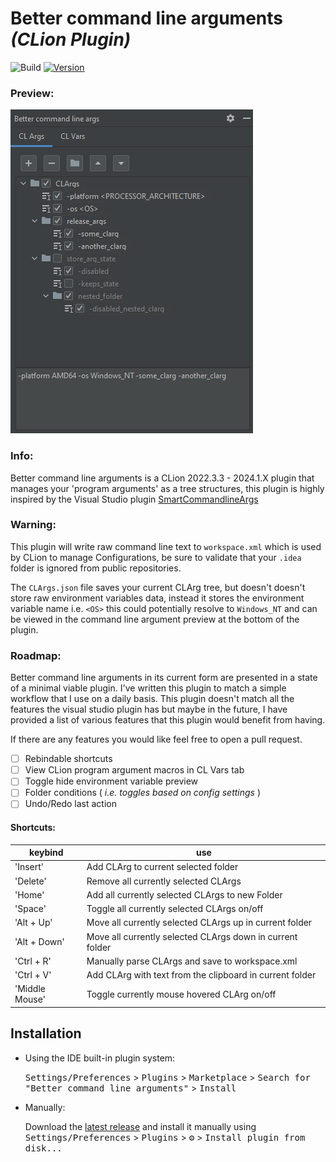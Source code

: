 # Better command line arguments *(CLion Plugin)*

![Build](https://github.com/BeardyKing/better_command_line_args/workflows/Build/badge.svg)
[![Version](https://img.shields.io/jetbrains/plugin/v/23277.svg)](https://plugins.jetbrains.com/plugin/23277)

### Preview:
![CLArg](res/clarg_tree_screenshot.png "example CLArg tree")

<!-- Plugin description -->

### Info:
Better command line arguments is a CLion 2022.3.3 - 2024.1.X plugin that manages your 'program arguments' as a tree structures, this plugin is highly inspired by the Visual Studio plugin [SmartCommandlineArgs](https://github.com/MBulli/SmartCommandlineArgs)

### Warning:
This plugin will write raw command line text to `workspace.xml` which is used by CLion to manage Configurations, be sure to validate that your `.idea` folder is ignored from public repositories.

The `CLArgs.json` file saves your current CLArg tree, but doesn't doesn't store raw environment variables data, instead it stores the environment variable name i.e. `<OS>` this could potentially resolve to `Windows_NT` and can be viewed in the command line argument preview at the bottom of the plugin.

### Roadmap:
Better command line arguments in its current form are presented in a state of a minimal viable plugin. I've written this plugin to match a simple workflow that I use on a daily basis. This plugin doesn't match all the features the visual studio plugin has but maybe in the future, I have provided a list of various features that this plugin would benefit from having.

If there are any features you would like feel free to open a pull request.

- [ ] Rebindable shortcuts
- [ ] View CLion program argument macros in CL Vars tab
- [ ] Toggle hide environment variable preview
- [ ] Folder conditions ( *i.e. toggles based on config settings* )
- [ ] Undo/Redo last action

#### Shortcuts:

| keybind        | use                                                       |
| -------------- | --------------------------------------------------------- |
| 'Insert'       | Add CLArg to current selected folder                      |
| 'Delete'       | Remove all currently selected CLArgs                      |
| 'Home'         | Add all currently selected CLArgs to new Folder           |
| 'Space'        | Toggle all currently selected CLArgs on/off               |
| 'Alt + Up'     | Move all currently selected CLArgs up in current folder   |
| 'Alt + Down'   | Move all currently selected CLArgs down in current folder |
| 'Ctrl + R'     | Manually parse CLArgs and save to workspace.xml           |
| 'Ctrl + V'     | Add CLArg with text from the clipboard in current folder  |
| 'Middle Mouse' | Toggle currently mouse hovered CLArg on/off               |

<!-- Plugin description end -->

## Installation

- Using the IDE built-in plugin system:
 
  <kbd>Settings/Preferences</kbd> > <kbd>Plugins</kbd> > <kbd>Marketplace</kbd> > <kbd>Search for "Better command line arguments"</kbd> >
  <kbd>Install</kbd>
 
- Manually:

  Download the [latest release](https://github.com/BeardyKing/better_command_line_args/releases/latest) and install it manually using
  <kbd>Settings/Preferences</kbd> > <kbd>Plugins</kbd> > <kbd>⚙️</kbd> > <kbd>Install plugin from disk...</kbd>
